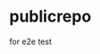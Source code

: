 # publicrepo
for e2e test















































































































































